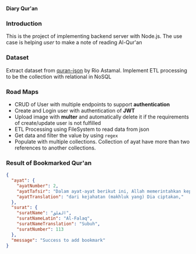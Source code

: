 **Diary Qur'an**

### Introduction
This is the project of implementing backend server with Node.js. The use case is helping *user* to make a note of reading Al-Qur'an

### Dataset
Extract dataset from [quran-json](https://github.com/rioastamal/quran-json) by Rio Astamal. Implement ETL processing to be the collection with relational in NoSQL

### Road Maps
* CRUD of User with multiple endpoints to support **authentication**
* Create and Login user with authentication of **JWT**
* Upload image with **multer** and automatically delete it if the requirements of create/update user is not fulfilled
* ETL Processing using FileSystem to read data from json
* Get data and filter the value by using `regex`
* Populate with multiple collections. Collection of ayat have more than two references to another collections.

### Result of Bookmarked Qur'an
```json
{
  "ayat": {
    "ayatNumber": 2,
    "ayatTafsir": "Dalam ayat-ayat berikut ini, Allah memerintahkan kepada Nabi Muhammad dan seluruh kaum Muslimin supaya selalu berlindung kepada Tuhan Pencipta semua makhluk agar terpelihara dari segala macam kejahatan atau akibat kejahatan yang ditimbulkan oleh makhluk-makhluk yang telah diciptakan-Nya.",
    "ayatTranslation": "dari kejahatan (makhluk yang) Dia ciptakan,"
  },
  "surat": {
    "suratName": "الفلق",
    "suratNameLatin": "Al-Falaq",
    "suratNameTranslation": "Subuh",
    "suratNumber": 113
  },
  "message": "Success to add bookmark"
}
```
